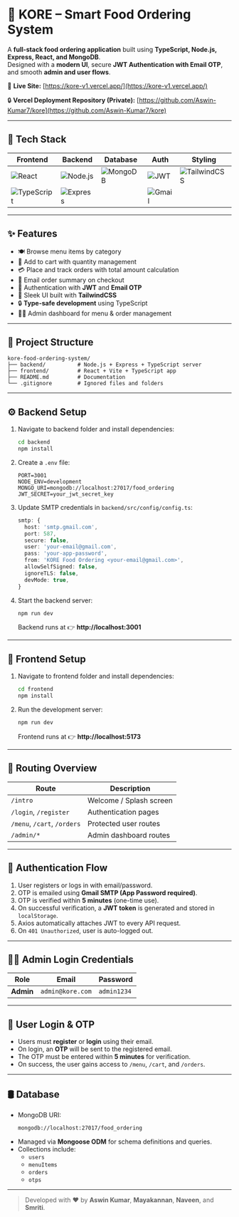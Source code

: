 # 🍴 KORE – Smart Food Ordering System

A **full-stack food ordering application** built using **TypeScript, Node.js, Express, React, and MongoDB**.  
Designed with a **modern UI**, secure **JWT Authentication with Email OTP**, and smooth **admin and user flows**.

🔗 **Live Site:** [https://kore-v1.vercel.app/](https://kore-v1.vercel.app/)

🔒 **Vercel Deployment Repository (Private):** [https://github.com/Aswin-Kumar7/kore](https://github.com/Aswin-Kumar7/kore)

---

## 🚀 Tech Stack

| Frontend | Backend | Database | Auth | Styling |
|-----------|----------|-----------|--------|-----------|
| ![React](https://img.shields.io/badge/React-20232A?logo=react&logoColor=61DAFB) | ![Node.js](https://img.shields.io/badge/Node.js-43853D?logo=node.js&logoColor=white) | ![MongoDB](https://img.shields.io/badge/MongoDB-4EA94B?logo=mongodb&logoColor=white) | ![JWT](https://img.shields.io/badge/JWT-black?logo=JSON%20web%20tokens) | ![TailwindCSS](https://img.shields.io/badge/TailwindCSS-38B2AC?logo=tailwind-css&logoColor=white) |
| ![TypeScript](https://img.shields.io/badge/TypeScript-007ACC?logo=typescript&logoColor=white) | ![Express](https://img.shields.io/badge/Express.js-404D59?logo=express&logoColor=white) |  | ![Gmail](https://img.shields.io/badge/Gmail-D14836?logo=gmail&logoColor=white) |  |

---

## ✨ Features

- 🍽️ Browse menu items by category  
- 🛒 Add to cart with quantity management  
- 💳 Place and track orders with total amount calculation  
- 📧 Email order summary on checkout  
- 🔐 Authentication with **JWT** and **Email OTP**  
- 🎨 Sleek UI built with **TailwindCSS**  
- 🔒 **Type-safe development** using TypeScript  
- 👨‍🍳 Admin dashboard for menu & order management  

---

## 📂 Project Structure

```
kore-food-ordering-system/
├── backend/          # Node.js + Express + TypeScript server
├── frontend/         # React + Vite + TypeScript app
├── README.md         # Documentation
└── .gitignore        # Ignored files and folders
```

---

## ⚙️ Backend Setup

1. Navigate to backend folder and install dependencies:
   ```bash
   cd backend
   npm install
   ```

2. Create a `.env` file:
   ```env
   PORT=3001
   NODE_ENV=development
   MONGO_URI=mongodb://localhost:27017/food_ordering
   JWT_SECRET=your_jwt_secret_key
   ```

3. Update SMTP credentials in `backend/src/config/config.ts`:
   ```ts
   smtp: {
     host: 'smtp.gmail.com',
     port: 587,
     secure: false,
     user: 'your-email@gmail.com',
     pass: 'your-app-password',
     from: 'KORE Food Ordering <your-email@gmail.com>',
     allowSelfSigned: false,
     ignoreTLS: false,
     devMode: true,
   }
   ```

4. Start the backend server:
   ```bash
   npm run dev
   ```

   Backend runs at 👉 **http://localhost:3001**

---

## 🎨 Frontend Setup

1. Navigate to frontend folder and install dependencies:
   ```bash
   cd frontend
   npm install
   ```

2. Run the development server:
   ```bash
   npm run dev
   ```

   Frontend runs at 👉 **http://localhost:5173**

---

## 🔄 Routing Overview

| Route | Description |
|-------|--------------|
| `/intro` | Welcome / Splash screen |
| `/login`, `/register` | Authentication pages |
| `/menu`, `/cart`, `/orders` | Protected user routes |
| `/admin/*` | Admin dashboard routes |

---

## 🔐 Authentication Flow

1. User registers or logs in with email/password.  
2. OTP is emailed using **Gmail SMTP (App Password required)**.  
3. OTP is verified within **5 minutes** (one-time use).  
4. On successful verification, a **JWT token** is generated and stored in `localStorage`.  
5. Axios automatically attaches JWT to every API request.  
6. On `401 Unauthorized`, user is auto-logged out.

---

## 🧑‍💼 Admin Login Credentials

| Role | Email | Password |
|------|--------|-----------|
| **Admin** | `admin@kore.com` | `admin1234` |

---

## 👤 User Login & OTP

- Users must **register** or **login** using their email.  
- On login, an **OTP** will be sent to the registered email.  
- The OTP must be entered within **5 minutes** for verification.  
- On success, the user gains access to `/menu`, `/cart`, and `/orders`.

---

## 🛢️ Database

- MongoDB URI:  
  ```bash
  mongodb://localhost:27017/food_ordering
  ```
- Managed via **Mongoose ODM** for schema definitions and queries.  
- Collections include:
  - `users`
  - `menuItems`
  - `orders`
  - `otps`

---

> Developed with ❤️ by **Aswin Kumar**, **Mayakannan**, **Naveen**, and **Smriti**.
